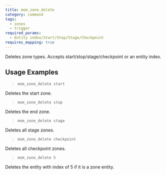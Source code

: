 ```yaml
---
title: mom_zone_delete
category: command
tags:
  - zones
  - trigger
required_params: 
  - Entity index/Start/Stop/Stage/Checkpoint
requires_mapping: true
---
```


Deletes zone types. Accepts start/stop/stage/checkpoint or an entity index.

## Usage Examples

> `mom_zone_delete start`

Deletes the start zone.

> `mom_zone_delete stop`

Deletes the end zone.

> `mom_zone_delete stage`

Deletes all stage zones.

> `mom_zone_delete checkpoint`

Deletes all checkpoint zones.

> `mom_zone_delete 5`

Deletes the entity with index of 5 if it is a zone entity.